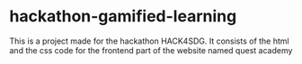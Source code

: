 # hackathon-gamified-learning
This is a project made for the hackathon HACK4SDG. It consists of the html and the css code for the frontend part of the website named quest academy
